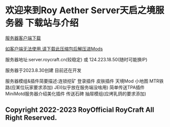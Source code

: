 <title>Roy Aether Server</title>
<meta charset=utf8>
<link rel="shortcut icon" href="/roycai.ico" type="image/x-icon">
<h1>欢迎来到Roy Aether Server天启之境服务器 下载站与介绍</h1>
<p><a href="124.223.18.50/1.19.4-Aether.zip">服务器客户端下载</a></p>
<p><a href="124.223.18.50/Aether Mods.zip">如客户端无法使用,请下载此压缩包后解压进Mods</a></p>
<p>服务器地址:server.roycraft.cn(较稳定) 或 124.223.18.50(随时可能换IP)</p>
<p>服务器于2023.8.30创建 目前还在开发</p>
<p>服务器模组&插件简要描述:连锁挖矿 登录插件 皮肤插件 天境Mod 小地图 MTR铁路(应某位玩家要求添加) JEI(似乎放在服务端没啥用) 简单传送TPA插件 MiniMotd服务器介绍美化插件 传送石碑 抽屉模组(应烤乳鸽的要求添加)</p>
<h2>Copyright 2022-2023 RoyOfficial RoyCraft All Right Reserved.</h2>
